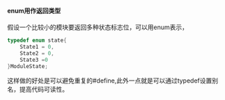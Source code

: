 #### enum用作返回类型
假设一个比较小的模块要返回多种状态标志位，可以用enum表示，
```c
typedef enum state{
	State1 = 0,
	State2 = 0,
	State3 =0
}ModuleState;
```
这样做的好处是可以避免重复的#define,此外一点就是可以通过typedef设置别名，提高代码可读性。

